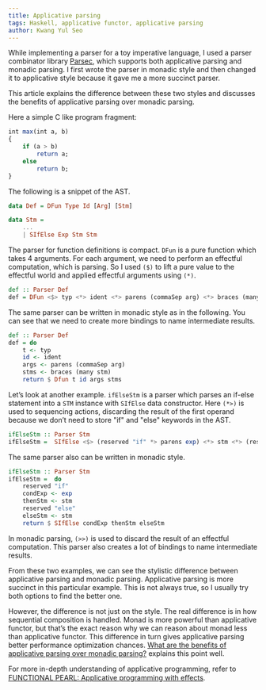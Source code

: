 ```yaml
---
title: Applicative parsing
tags: Haskell, applicative functor, applicative parsing
author: Kwang Yul Seo
---
```


While implementing a parser for a toy imperative language, I used a parser
combinator library [Parsec][parsec], which supports both applicative parsing and
monadic parsing. I first wrote the parser in monadic style and then changed it
to applicative style because it gave me a more succinct parser.

This article explains the difference between these two styles and discusses the
benefits of applicative parsing over monadic parsing.

Here a simple C like program fragment:

```haskell
int max(int a, b)
{
    if (a > b)
        return a;
    else
        return b;
}
```

The following is a snippet of the AST.

```haskell
data Def = DFun Type Id [Arg] [Stm]

data Stm =
    ...
    | SIfElse Exp Stm Stm
```

The parser for function definitions is compact. `DFun` is a pure function which
takes 4 arguments. For each argument, we need to perform an effectful
computation, which is parsing. So I used `($)` to lift a pure value to the effectful world
and applied effectful arguments using `(*)`.

```haskell
def :: Parser Def
def = DFun <$> typ <*> ident <*> parens (commaSep arg) <*> braces (many stm)
```

The same parser can be written in monadic style as in the following. You can
see that we need to create more bindings to name intermediate results.

```haskell
def :: Parser Def
def = do
    t <- typ
    id <- ident
    args <- parens (commaSep arg)
    stms <- braces (many stm)
    return $ Dfun t id args stms
```

Let’s look at another example. `ifElseStm` is a parser which parses an if-else
statement into a `STM` instance with `SIfElse` data constructor. Here `(*>)` is
used to sequencing actions, discarding the result of the first operand because
we don’t need to store "if" and "else" keywords in the AST.

```haskell
ifElseStm :: Parser Stm
ifElseStm =  SIfElse <$> (reserved "if" *> parens exp) <*> stm <*> (reserved "else" *> stm)
```

The same parser also can be written in monadic style.

```haskell
ifElseStm :: Parser Stm
ifElseStm =  do
    reserved "if"
    condExp <- exp
    thenStm <- stm
    reserved "else"
    elseStm <- stm
    return $ SIfElse condExp thenStm elseStm
```

In monadic parsing, `(>>)` is used to discard the result of an effectful
computation. This parser also creates a lot of bindings to name intermediate
results.

From these two examples, we can see the stylistic difference between
applicative parsing and monadic parsing. Applicative parsing is more succinct
in this particular example. This is not always true, so I usually try both
options to find the better one.

However, the difference is not just on the style. The real difference is in how
sequential composition is handled. Monad is more powerful than applicative
functor, but that’s the exact reason why we can reason about monad less than
applicative functor. This difference in turn gives applicative parsing better
performance optimization chances. [What are the benefits of applicative parsing
over monadic parsing?][7861903] explains this point well.

For more in-depth understanding of applicative programming, refer to [FUNCTIONAL
PEARL: Applicative programming with eﬀects][IdiomLite].

[parsec]: https://hackage.haskell.org/package/parsec
[7861903]: http://stackoverflow.com/questions/7861903/what-are-the-benefits-of-applicative-parsing-over-monadic-parsing
[IdiomLite]: http://strictlypositive.org/IdiomLite.pdf
